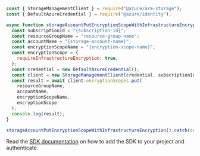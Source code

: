 ```javascript
const { StorageManagementClient } = require("@azure/arm-storage");
const { DefaultAzureCredential } = require("@azure/identity");

async function storageAccountPutEncryptionScopeWithInfrastructureEncryption() {
  const subscriptionId = "{subscription-id}";
  const resourceGroupName = "resource-group-name";
  const accountName = "{storage-account-name}";
  const encryptionScopeName = "{encryption-scope-name}";
  const encryptionScope = {
    requireInfrastructureEncryption: true,
  };
  const credential = new DefaultAzureCredential();
  const client = new StorageManagementClient(credential, subscriptionId);
  const result = await client.encryptionScopes.put(
    resourceGroupName,
    accountName,
    encryptionScopeName,
    encryptionScope
  );
  console.log(result);
}

storageAccountPutEncryptionScopeWithInfrastructureEncryption().catch(console.error);
```

Read the [SDK documentation](https://github.com/Azure/azure-sdk-for-js/blob/%40azure%2Farm-storage_17.2.0/sdk/storage/arm-storage/README.md) on how to add the SDK to your project and authenticate.
